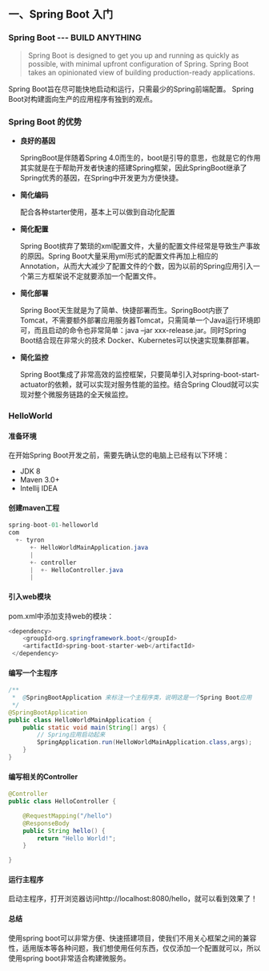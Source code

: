 ## 一、Spring Boot 入门

### Spring Boot --- BUILD ANYTHING

> Spring Boot is designed to get you up and running as quickly as possible, with minimal upfront configuration of Spring. Spring Boot takes an opinionated view of building production-ready applications.

Spring Boot旨在尽可能快地启动和运行，只需最少的Spring前端配置。 Spring Boot对构建面向生产的应用程序有独到的观点。

### Spring Boot 的优势

- **良好的基因**

  SpringBoot是伴随着Spring 4.0而生的，boot是引导的意思，也就是它的作用其实就是在于帮助开发者快速的搭建Spring框架，因此SpringBoot继承了Spring优秀的基因，在Spring中开发更为方便快捷。

- **简化编码**

  配合各种starter使用，基本上可以做到自动化配置

- **简化配置**

  Spring Boot摈弃了繁琐的xml配置文件，大量的配置文件经常是导致生产事故的原因。Spring Boot大量采用yml形式的配置文件再加上相应的Annotation，从而大大减少了配置文件的个数，因为以前的Spring应用引入一个第三方框架说不定就要添加一个配置文件。

- **简化部署**

  Spring Boot天生就是为了简单、快捷部署而生。SpringBoot内嵌了Tomcat，不需要额外部署应用服务器Tomcat，只需简单一个Java运行环境即可，而且启动的命令也非常简单：java –jar xxx-release.jar。同时Spring Boot结合现在非常火的技术 Docker、Kubernetes可以快速实现集群部署。

- **简化监控**

  Spring Boot集成了非常高效的监控框架，只要简单引入对spring-boot-start-actuator的依赖，就可以实现对服务性能的监控。结合Spring Cloud就可以实现对整个微服务链路的全天候监控。

### HelloWorld

#### 准备环境

在开始Spring Boot开发之前，需要先确认您的电脑上已经有以下环境：

- JDK 8
- Maven 3.0+
- Intellij IDEA

#### 创建maven工程

```java
spring-boot-01-helloworld
com
  +- tyron
      +- HelloWorldMainApplication.java
      |
      +- controller
      |  +- HelloController.java
      |
```

#### 引入web模块

pom.xml中添加支持web的模块：

```java
<dependency>
    <groupId>org.springframework.boot</groupId>
    <artifactId>spring-boot-starter-web</artifactId>
 </dependency>
```

#### 编写一个主程序

```java
/**
 *  @SpringBootApplication 来标注一个主程序类，说明这是一个Spring Boot应用
 */
@SpringBootApplication
public class HelloWorldMainApplication {
    public static void main(String[] args) {
        // Spring应用启动起来
        SpringApplication.run(HelloWorldMainApplication.class,args);
    }
}
```

#### 编写相关的Controller

```java
@Controller
public class HelloController {

    @RequestMapping("/hello")
    @ResponseBody
    public String hello() {
        return "Hello World!";
    }

}
```

#### 运行主程序

启动主程序，打开浏览器访问http://localhost:8080/hello，就可以看到效果了！

#### 总结

使用spring boot可以非常方便、快速搭建项目，使我们不用关心框架之间的兼容性，适用版本等各种问题，我们想使用任何东西，仅仅添加一个配置就可以，所以使用spring boot非常适合构建微服务。